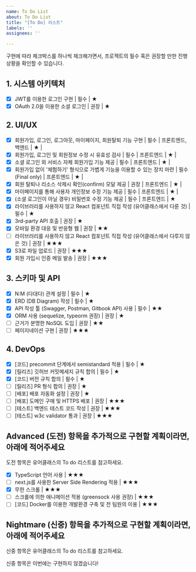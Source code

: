 ```yaml
---
name: To Do List
about: To Do List
title: "[To Do] 리스트"
labels: ''
assignees: ''

---
```


구현에 따라 체크박스를 하나씩 체크해가면서, 프로젝트의 필수 혹은 권장할 만한 진행 상황을 확인할 수 있습니다.

## 1. 시스템 아키텍처
* [x]  JWT를 이용한 로그인 구현 | 필수 | ★
* [x]  OAuth 2.0을 이용한 소셜 로그인 | 권장 | ★

## 2. UI/UX
* [x]  회원가입, 로그인, 로그아웃, 마이페이지, 회원탈퇴 기능 구현 | 필수 | 프론트엔드, 백엔드 | ★ |
* [x]  회원가입, 로그인 및 회원정보 수정 시 유효성 검사 | 필수 | 프론트엔드 | ★ |
* [x]  소셜 로그인 외 서비스 자체 회원가입 기능 제공 | 필수 | 프론트엔드 | ★ |
* [x]  회원가입 없이 '체험하기' 형식으로 가볍게 기능을 이용할 수 있는 장치 마련 | 필수(Final only) | 프론트엔드 | ★ |
* [x]  회원 탈퇴나 리소스 삭제시 확인(confirm) 모달 제공 | 권장 | 프론트엔드 | ★ |
* [x]  마이페이지를 통해 사용자 개인정보 수정 기능 제공 | 필수 | 프론트엔드 | ★ |
* [x]  (소셜 로그인이 아닐 경우) 비밀번호 수정 기능 제공 | 필수 | 프론트엔드 | ★
* [x]  라이브러리를 사용하지 않고 React 컴포넌트 직접 작성 (유어클래스에서 다룬 것) | 필수 | ★
* [x]  3rd-party API 호출 | 권장 | ★
* [x]  모바일 환경 대응 및 반응형 웹 | 권장 | ★★
* [ ]  라이브러리를 사용하지 않고 React 컴포넌트 직접 작성 (유어클래스에서 다루지 않은 것) | 권장 | ★★★
* [x]  S3로 파일 업로드 | 권장 | ★★★
* [x]  회원 가입시 인증 메일 발송 | 권장 | ★★★

## 3. 스키마 및 API
* [x]  N:M (다대다) 관계 설정 | 필수 | ★
* [x]  ERD (DB Diagram) 작성 | 필수 | ★
* [x]  API 작성 툴 (Swagger, Postman, Gitbook API) 사용 | 필수 | ★★
* [x]  ORM 사용 (sequelize, typeorm 권장) | 권장 | ★
* [ ]  근거가 분명한 NoSQL 도입 | 권장 | ★★
* [ ]  페이지네이션 구현 | 권장 | ★★★

## 4. DevOps
* [x]  [코드] precommit 단계에서 semistandard 적용 | 필수 | ★
* [x]  [릴리즈] 깃허브 커밋메세지 규칙 합의 | 필수 | ★
* [x]  [코드] 버전 규칙 합의 | 필수 | ★
* [ ]  [릴리즈] PR 형식 합의 | 권장 | ★
* [ ]  [배포] 배포 자동화 설정 | 권장 | ★
* [ ]  [배포] 도메인 구매 및 HTTPS 배포 | 권장 | ★★★
* [ ]  [테스트] 백엔드 테스트 코드 작성 | 권장 | ★★★
* [ ]  [테스트] w3c validator 통과 | 권장 | ★★★

## Advanced (도전) 항목을 추가적으로 구현할 계획이라면, 아래에 적어주세요
도전 항목은 유어클래스의 To do 리스트를 참고하세요.

* [x]  TypeScript 언어 사용 | ★★★
* [ ]  next.js를 사용한 Server Side Rendering 적용 | ★★★
* [x]  무한 스크롤 | ★★★
* [ ]  스크롤에 의한 애니메이션 적용 (greensock 사용 권장) | ★★★
* [ ]  [코드] Docker를 이용한 개발환경 구축 및 전 팀원의 이용 | ★★★

## Nightmare (신중) 항목을 추가적으로 구현할 계획이라면, 아래에 적어주세요
신중 항목은 유어클래스의 To do 리스트를 참고하세요.

신중 항목은 이번에는 구현하지 않겠습니다!
